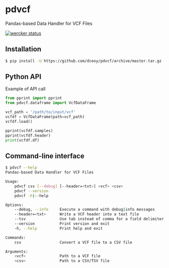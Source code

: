 pdvcf
=====

Pandas-based Data Handler for VCF Files

[![wercker status](https://app.wercker.com/status/fe5472a8f890edd3169e7bae5b648bac/s/master "wercker status")](https://app.wercker.com/project/byKey/fe5472a8f890edd3169e7bae5b648bac)

Installation
------------

```sh
$ pip install -U https://github.com/dceoy/pdvcf/archive/master.tar.gz
```

Python API
----------

Example of API call

```py
from pprint import pprint
from pdvcf.dataframe import VcfDataFrame

vcf_path = '/path/to/input/vcf'
vcfdf = VcfDataFrame(path=vcf_path)
vcfdf.load()

pprint(vcfdf.samples)
pprint(vcfdf.header)
print(vcfdf.df)
```

Command-line interface
----------------------

```sh
$ pdvcf --help
Pandas-based Data Handler for VCF Files

Usage:
    pdvcf csv [--debug] [--header=<txt>] <vcf> <csv>
    pdvcf --version
    pdvcf -h|--help

Options:
    --debug, --info     Execute a command with debug|info messages
    --header=<txt>      Write a VCF header into a text file
    --tsv               Use tab instead of comma for a field delimiter
    --version           Print version and exit
    -h, --help          Print help and exit

Commands:
    csv                 Convert a VCF file to a CSV file

Arguments:
    <vcf>               Path to a VCF file
    <csv>               Path to a CSV/TSV file
```
